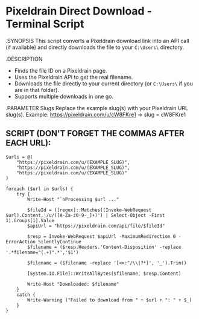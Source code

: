# Pixeldrain Direct Download - Terminal Script

.SYNOPSIS
This script converts a Pixeldrain download link into an API call (if available)
and directly downloads the file to your `C:\Users\` directory.

.DESCRIPTION
- Finds the file ID on a Pixeldrain page.
- Uses the Pixeldrain API to get the real filename.
- Downloads the file directly to your current directory (or `C:\Users\` if you are in that folder).
- Supports multiple downloads in one go.

.PARAMETER Slugs
Replace the example slug(s) with your Pixeldrain URL slug(s). Example:
https://pixeldrain.com/u/cW8FKre1 → slug = cW8FKre1



## SCRIPT (DON'T FORGET THE COMMAS AFTER EACH URL):

```
$urls = @(
    "https://pixeldrain.com/u/(EXAMPLE_SLUG)",
    "https://pixeldrain.com/u/(EXAMPLE_SLUG)",
    "https://pixeldrain.com/u/(EXAMPLE_SLUG)"
)

foreach ($url in $urls) {
    try {
        Write-Host "`nProcessing $url ..."

        $fileId = ([regex]::Matches((Invoke-WebRequest $url).Content,'/u/([A-Za-z0-9-_]+)') | Select-Object -First 1).Groups[1].Value
        $apiUrl = "https://pixeldrain.com/api/file/$fileId"

        $resp = Invoke-WebRequest $apiUrl -MaximumRedirection 0 -ErrorAction SilentlyContinue
        $filename = ($resp.Headers.'Content-Disposition' -replace '.*filename="(.+)".*','$1')

        $filename = ($filename -replace '[<>:"/\\|?*]', '_').Trim()

        [System.IO.File]::WriteAllBytes($filename, $resp.Content)

        Write-Host "Downloaded: $filename"
    }
    catch {
        Write-Warning ("Failed to download from " + $url + ": " + $_)
    }
}
```

